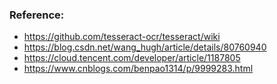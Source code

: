 <h3>Reference:</h3>

* https://github.com/tesseract-ocr/tesseract/wiki
* https://blog.csdn.net/wang_hugh/article/details/80760940
* https://cloud.tencent.com/developer/article/1187805
* https://www.cnblogs.com/benpao1314/p/9999283.html